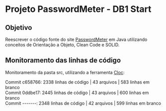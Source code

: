 # Projeto PasswordMeter - DB1 Start
## Objetivo
Reescrever o código fonte do site [PasswordMeter](http://www.passwordmeter.com/) em Java utilizando conceitos de Orientação a Objeto, Clean Code e SOLID.
## Monitoramento das linhas de código
Monitoramento da pasta src, utilizando a ferramenta [Cloc](https://github.com/AlDanial/cloc):<br />

Commit c658766: 2338 linhas de código | 43 arquivos | 583 linhas em branco<br />
Commit 0ddbe17: 2445 linhas de código | 43 arquivos | 600 linhas em branco<br />
Commit -------: 2348 linhas de código | 42 arquivos | 599 linhas em branco<br />
